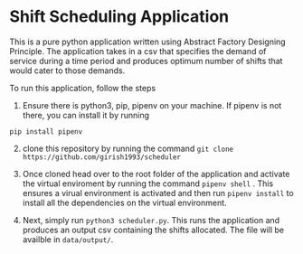 # Shift Scheduling Application

This is a pure python application written using Abstract Factory Designing Principle. The application takes in a csv that
specifies the demand of service during a time period and produces optimum number of shifts that would cater to those 
demands. 

To run this application, follow the steps

1. Ensure there is python3, pip, pipenv on your machine. If pipenv is not there, you can install it by running
```
pip install pipenv
```

2. clone this repository by running the command
``git clone https://github.com/girish1993/scheduler``

3. Once cloned head over to the root folder of the application and activate the virtual enviroment by running the command
``pipenv shell`` . This ensures a virual environment is activated and then run `pipenv install` to install all the dependencies on 
the virtual environment.

4. Next, simply run `python3 scheduler.py`. This runs the application and produces an output csv containing the shifts allocated.
The file will be availble in ``data/output/``.